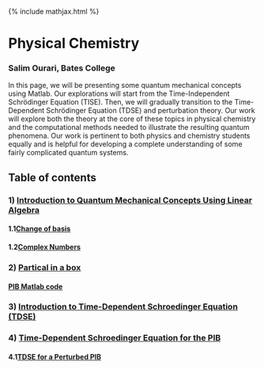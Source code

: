 {% include mathjax.html %}

#     **Physical Chemistry** 

### Salim Ourari, Bates College

In this page, we will be presenting some quantum mechanical concepts using Matlab.
Our explorations will start from the Time-Independent Schrödinger Equation (TISE). Then, we will gradually transition to the Time-Dependent Schrödinger Equation (TDSE) and perturbation theory. 
Our work will explore both the theory at the core of these topics in physical chemistry and the computational methods needed to illustrate the resulting quantum phenomena.
Our work is pertinent to both physics and chemistry students equally and is helpful for developing a complete understanding of some fairly complicated quantum systems. 


## Table of contents

### $1)$ [Introduction to Quantum Mechanical Concepts Using Linear Algebra](/.Introduction.md)

#### 1.1[Change of basis](/ChangeofBasis.md)
#### 1.2[Complex Numbers](/complexnumbers.md)
     
### $2)$ [Partical in a box](/PIB.md)
#### [PIB Matlab code](/PIB2.html)

### $3)$ [Introduction to Time-Dependent Schroedinger Equation (TDSE)](/TDSE1.md)

### $4)$ [Time-Dependent Schroedinger Equation for the PIB](/TDSE2.md)
#### 4.1[TDSE for a Perturbed PIB](/TDSE3.md)


